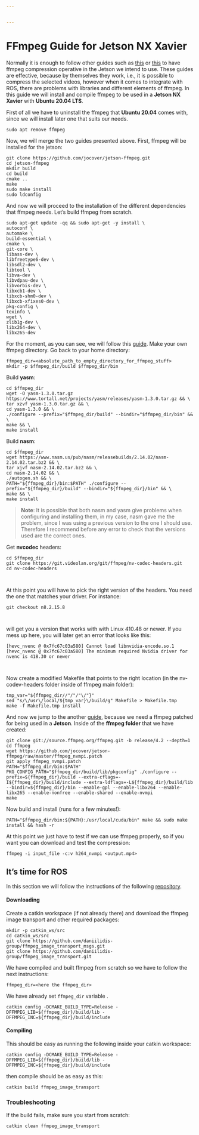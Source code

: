 ```yaml
---


---
```


<h1 id="ffmpeg-guide-for-jetson-nx-xavier">FFmpeg Guide for Jetson NX Xavier</h1>
<p>Normally it is enough to follow other guides such as <a href="https://github.com/jocover/jetson-ffmpeg">this</a> or <a href="https://github.com/daniilidis-group/ffmpeg_image_transport">this</a> to have ffmpeg compression operative in the Jetson we intend to use. These guides are effective, because by themselves they work, i.e., it is possible to compress the selected videos, however when it comes to integrate with ROS, there are problems with libraries and different elements of ffmpeg. In this guide we will install and compile ffmpeg to be used in a <strong>Jetson NX Xavier</strong> with <strong>Ubuntu 20.04 LTS</strong>.</p>
<p>First of all we have to uninstall the ffmpeg that <strong>Ubuntu 20.04</strong> comes with, since we will install later one that suits our needs.</p>
<p><code>sudo apt remove ffmpeg</code></p>
<p>Now, we will merge the two guides presented above. First, ffmpeg will be installed for the jetson:</p>
<pre><code>git clone https://github.com/jocover/jetson-ffmpeg.git
cd jetson-ffmpeg
mkdir build
cd build
cmake ..
make
sudo make install
sudo ldconfig
</code></pre>
<p>And now we will proceed to the installation of the different dependencies that ffmpeg needs. Let’s build ffmpeg from scratch.</p>
<pre><code>sudo apt-get update -qq &amp;&amp; sudo apt-get -y install \
autoconf \
automake \
build-essential \
cmake \
git-core \
libass-dev \
libfreetype6-dev \
libsdl2-dev \
libtool \
libva-dev \
libvdpau-dev \
libvorbis-dev \
libxcb1-dev \
libxcb-shm0-dev \
libxcb-xfixes0-dev \
pkg-config \
texinfo \
wget \
zlib1g-dev \
libx264-dev \
libx265-dev
</code></pre>
<p>For the moment, as you can see, we will follow this <a href="https://github.com/daniilidis-group/ffmpeg_image_transport/blob/master/docs/compile_ffmpeg.md">guide</a>. Make your own ffmpeg directory. Go back to your home directory:</p>
<pre><code>ffmpeg_dir=&lt;absolute_path_to_empty_directory_for_ffmpeg_stuff&gt;
mkdir -p $ffmpeg_dir/build $ffmpeg_dir/bin
</code></pre>
<p>Build <strong>yasm</strong>:</p>
<pre><code>cd $ffmpeg_dir
wget -O yasm-1.3.0.tar.gz https://www.tortall.net/projects/yasm/releases/yasm-1.3.0.tar.gz &amp;&amp; \
tar xzvf yasm-1.3.0.tar.gz &amp;&amp; \
cd yasm-1.3.0 &amp;&amp; \
./configure --prefix="$ffmpeg_dir/build" --bindir="$ffmpeg_dir/bin" &amp;&amp; \
make &amp;&amp; \
make install
</code></pre>
<p>Build <strong>nasm</strong>:</p>
<pre><code>cd $ffmpeg_dir
wget https://www.nasm.us/pub/nasm/releasebuilds/2.14.02/nasm-2.14.02.tar.bz2 &amp;&amp; \
tar xjvf nasm-2.14.02.tar.bz2 &amp;&amp; \
cd nasm-2.14.02 &amp;&amp; \
./autogen.sh &amp;&amp; \
PATH="${ffmpeg_dir}/bin:$PATH" ./configure --prefix="${ffmpeg_dir}/build" --bindir="${ffmpeg_dir}/bin" &amp;&amp; \
make &amp;&amp; \
make install
</code></pre>
<blockquote>
<p><strong>Note</strong>: It is possible that both nasm and yasm give problems when configuring and installing them, in my case, nasm gave me the problem, since I was using a previous version to the one I should use. Therefore I recommend before any error to check that the versions used are the correct ones.</p>
</blockquote>
<p>Get <strong>nvcodec</strong> headers:</p>
<pre><code>cd $ffmpeg_dir
git clone https://git.videolan.org/git/ffmpeg/nv-codec-headers.git
cd nv-codec-headers

</code></pre>
<p>At this point you will have to pick the right version of the headers. You need the one that matches your driver. For instance:</p>
<pre><code>git checkout n8.2.15.8

</code></pre>
<p>will get you a version that works with with Linux 410.48 or newer. If you mess up here, you will later get an error that looks like this:</p>
<pre><code>[hevc_nvenc @ 0x7fc67c03a580] Cannot load libnvidia-encode.so.1
[hevc_nvenc @ 0x7fc67c03a580] The minimum required Nvidia driver for nvenc is 418.30 or newer

</code></pre>
<p>Now create a modified Makefile that points to the right location (in the nv-codev-headers folder inside of ffmpeg main folder):</p>
<pre><code>tmp_var="${ffmpeg_dir//"/"/"\/"}"
sed "s/\/usr\/local/${tmp_var}\/build/g" Makefile &gt; Makefile.tmp
make -f Makefile.tmp install
</code></pre>
<p>And now we jump to the another <a href="https://github.com/jocover/jetson-ffmpeg">guide</a>, because we need a ffmpeg patched for being used in a <strong>Jetson</strong>. Inside of the <strong>ffmpeg folder</strong> that we have created:</p>
<pre><code>git clone git://source.ffmpeg.org/ffmpeg.git -b release/4.2 --depth=1
cd ffmpeg
wget https://github.com/jocover/jetson-ffmpeg/raw/master/ffmpeg_nvmpi.patch
git apply ffmpeg_nvmpi.patch
PATH="$ffmpeg_dir/bin:$PATH" PKG_CONFIG_PATH="$ffmpeg_dir/build/lib/pkgconfig" ./configure --prefix=${ffmpeg_dir}/build --extra-cflags=-I${ffmpeg_dir}/build/include --extra-ldflags=-L${ffmpeg_dir}/build/lib --bindir=${ffmpeg_dir}/bin --enable-gpl --enable-libx264 --enable-libx265 --enable-nonfree --enable-shared --enable-nvmpi
make
</code></pre>
<p>Now build and install (runs for a few minutes!):</p>
<pre><code>PATH="$ffmpeg_dir/bin:${PATH}:/usr/local/cuda/bin" make &amp;&amp; sudo make install &amp;&amp; hash -r
</code></pre>
<p>At this point we just have to test if we can use ffmpeg properly, so if you want you can download and test the compression:</p>
<pre><code>ffmpeg -i input_file -c:v h264_nvmpi &lt;output.mp4&gt;
</code></pre>
<h2 id="its-time-for-ros">It’s time for ROS</h2>
<p>In this section we will follow the instructions of the following <a href="https://github.com/daniilidis-group/ffmpeg_image_transport/blob/master/docs/compile_ffmpeg.md">repository</a>.</p>
<h4 id="downloading">Downloading</h4>
<p>Create a catkin workspace (if not already there) and download the ffmpeg image transport and other required packages:</p>
<pre><code>mkdir -p catkin_ws/src
cd catkin_ws/src
git clone https://github.com/daniilidis-group/ffmpeg_image_transport_msgs.git
git clone https://github.com/daniilidis-group/ffmpeg_image_transport.git
</code></pre>
<p>We have compiled and built ffmpeg from scratch so we have to follow the next instructions:</p>
<pre><code>ffmpeg_dir=&lt;here the ffmpeg_dir&gt;
</code></pre>
<p>We have already set <code>ffmpeg_dir</code> variable .</p>
<pre><code>catkin config -DCMAKE_BUILD_TYPE=Release -DFFMPEG_LIB=${ffmpeg_dir}/build/lib -DFFMPEG_INC=${ffmpeg_dir}/build/include
</code></pre>
<h4 id="compiling">Compiling</h4>
<p>This should be easy as running the following inside your catkin workspace:</p>
<pre><code>catkin config -DCMAKE_BUILD_TYPE=Release -DFFMPEG_LIB=${ffmpeg_dir}/build/lib -DFFMPEG_INC=${ffmpeg_dir}/build/include
</code></pre>
<p>then compile should be as easy as this:</p>
<pre><code>catkin build ffmpeg_image_transport
</code></pre>
<h3 id="troubleshooting">Troubleshooting</h3>
<p>If the build fails, make sure you start from scratch:</p>
<pre><code>catkin clean ffmpeg_image_transport
</code></pre>

